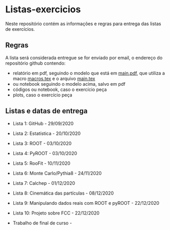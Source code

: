 # Listas-exercicios

Neste repositório contém as informações e regras para entrega das listas de exercícios.

## Regras

A lista será considerada entregue se for enviado por email, o endereço do repositório github contendo:

* relatório em pdf, seguindo o modelo que está em [main.pdf](https://github.com/Analise-Dados-FAE/Listas-exercicios/blob/main/main.pdf), que utiliza a macro [macros.tex](https://github.com/Analise-Dados-FAE/Listas-exercicios/blob/main/macros.tex) e o arquivo [main.tex](https://github.com/Analise-Dados-FAE/Listas-exercicios/blob/main/main.tex)
* ou notebook seguindo o modelo acima, salvo em pdf
* códigos ou notebook, caso o exercício peça
* plots, caso o exercício peça

## Listas e datas de entrega

 * Lista 1: GitHub - 29/09/2020
 
 * Lista 2: Estatística - 20/10/2020
 
 * Lista 3: ROOT - 03/10/2020
 
 * Lista 4: PyROOT - 03/10/2020
 
 * Lista 5: RooFit - 10/11/2020
 
 * Lista 6: Monte Carlo/Pythia8 - 24/11/2020
 
 * Lista 7: Calchep - 01/12/2020
 
 * Lista 8: Cinemática das partículas - 08/12/2020
 
 * Lista 9: Manipulando dados reais com ROOT e pyROOT - 22/12/2020
            
 * Lista 10: Projeto sobre FCC - 22/12/2020
 
 * Trabalho de final de curso - 
 

 
